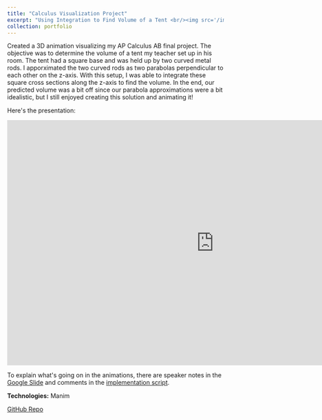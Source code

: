```yaml
---
title: "Calculus Visualization Project"
excerpt: "Using Integration to Find Volume of a Tent <br/><img src='/images/calcab_img.png' width=500 height=300>"
collection: portfolio
---
```


Created a 3D animation visualizing my AP Calculus AB final project. The objective was to determine the volume of a tent my teacher set up in his room. The tent had a square base and was held up by two curved metal rods. I apporximated the two curved rods as two parabolas perpendicular to each other on the z-axis. With this setup, I was able to integrate these square cross sections along the z-axis to find the volume. In the end, our predicted volume was a bit off since our parabola approximations were a bit idealistic, but I still enjoyed creating this solution and animating it!

Here's the presentation:

<iframe src="https://docs.google.com/presentation/d/e/2PACX-1vSVQb1zfvkKVTH10OOZ76JOG49clUGdtJ4lggAwKyy6wUGJkcD1Qj6NqyMKi1EvCDwnq9S2bvHgZsZW/embed" frameborder="0" width="960" height="569" allowfullscreen="true" mozallowfullscreen="true" webkitallowfullscreen="true"></iframe>

<br />

To explain what's going on in the animations, there are speaker notes in the [Google Slide](https://docs.google.com/presentation/d/1kSZe5gFOaNMZeKx3ONT5HKZPTDpFbs2yutQyAUUcjYY/edit?usp=sharing) and comments in the [implementation script](https://github.com/derp000/calc-ab-final/blob/main/project/scene.py).

**Technologies:** Manim

[GitHub Repo](https://github.com/derp000/calc-ab-final/tree/main)

